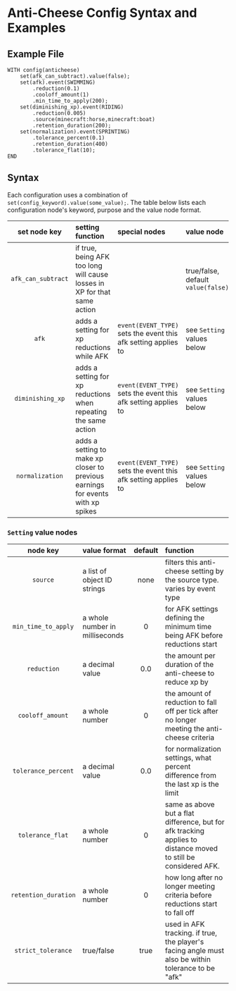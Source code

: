 # Anti-Cheese Config Syntax and Examples

## Example File
```
WITH config(anticheese)
    set(afk_can_subtract).value(false);
    set(afk).event(SWIMMING)
        .reduction(0.1)
        .cooloff_amount(1)
        .min_time_to_apply(200);
    set(diminishing_xp).event(RIDING)
        .reduction(0.005)
        .source(minecraft:horse,minecraft:boat)
        .retention_duration(200);
    set(normalization).event(SPRINTING)
        .tolerance_percent(0.1)
        .retention_duration(400)
        .tolerance_flat(10);
END
```

## Syntax
Each configuration uses a combination of `set(config_keyword).value(some_value);`.  The table below lists each configuration node's keyword, purpose and the value node format.

|    set node key    | setting function                                                                | special nodes                                                  | value node                         |
|:------------------:|:--------------------------------------------------------------------------------|:---------------------------------------------------------------|:-----------------------------------|
| `afk_can_subtract` | if true, being AFK too long will cause losses in XP for that same action        |                                                                | true/false, default `value(false)` |
|       `afk`        | adds a setting for xp reductions while AFK                                      | `event(EVENT_TYPE)` sets the event this afk setting applies to | see `Setting` values below         |
|  `diminishing_xp`  | adds a setting for xp reductions when repeating the same action                 | `event(EVENT_TYPE)` sets the event this afk setting applies to | see `Setting` values below         |
|  `normalization`   | adds a setting to make xp closer to previous earnings for events with xp spikes | `event(EVENT_TYPE)` sets the event this afk setting applies to | see `Setting` values below         |

### `Setting` value nodes
|       node key       | value format                   | default | function                                                                                                        |
|:--------------------:|:-------------------------------|:-------:|:----------------------------------------------------------------------------------------------------------------|
|       `source`       | a list of object ID strings    |  none   | filters this anti-cheese setting by the source type.  varies by event type                                      |
| `min_time_to_apply`  | a whole number in milliseconds |    0    | for AFK settings defining the minimum time being AFK before reductions start                                    |
|     `reduction`      | a decimal value                |   0.0   | the amount per duration of the anti-cheese to reduce xp by                                                      |
|   `cooloff_amount`   | a whole number                 |    0    | the amount of reduction to fall off per tick after no longer meeting the anti-cheese criteria                   |
| `tolerance_percent`  | a decimal value                |   0.0   | for normalization settings, what percent difference from the last xp is the limit                               |
|   `tolerance_flat`   | a whole number                 |    0    | same as above but a flat difference, but for afk tracking applies to distance moved to still be considered AFK. |
| `retention_duration` | a whole number                 |    0    | how long after no longer meeting criteria before reductions start to fall off                                   |
|  `strict_tolerance`  | true/false                     |  true   | used in AFK tracking. if true, the player's facing angle must also be within tolerance to be "afk"              |                                             